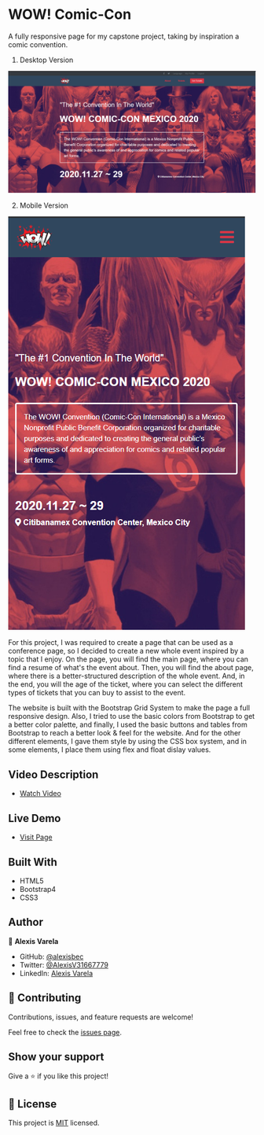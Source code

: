 # WOW! Comic-Con

A fully responsive page for my capstone project, taking by inspiration a comic convention.


1. Desktop Version

![screenshot](https://github.com/alexisbec/Capstone-HTML-CSS/blob/feature/assets/desktop-screenshot.png)

2. Mobile Version

![screenshot](https://github.com/alexisbec/Capstone-HTML-CSS/blob/feature/assets/mobile-screenshot.png)

For this project, I was required to create a page that can be used as a conference page, so I decided to create a new whole event inspired by a topic that I enjoy. On the page, you will find the main page, where you can find a resume of what's the event about. Then, you will find the about page, where there is a better-structured description of the whole event. And, in the end, you will the age of the ticket, where you can select the different types of tickets that you can buy to assist to the event.

The website is built with the Bootstrap Grid System to make the page a full responsive design. Also, I tried to use the basic colors from Bootstrap to get a better color palette, and finally, I used the basic buttons and tables from Bootstrap to reach a better look & feel for the website. And for the other different elements, I gave them style by using the CSS box system, and in some elements, I place them using flex and float dislay values.

## Video Description

- [Watch Video](https://www.loom.com/share/188133a153654075aa9c71442a8ff4f2)


## Live Demo 

- [Visit Page](https://raw.githack.com/alexisbec/Capstone-HTML-CSS/feature/main.html)

## Built With

- HTML5
- Bootstrap4
- CSS3

## Author

👤 **Alexis Varela**

- GitHub: [@alexisbec](https://github.com/alexisbec)
- Twitter: [@AlexisV31667779](https://twitter.com/AlexisV31667779)
- LinkedIn: [Alexis Varela](https://www.linkedin.com/in/alexis-varela-2584111b7/)


## 🤝 Contributing

Contributions, issues, and feature requests are welcome!

Feel free to check the [issues page](https://github.com/alexisbec/Capstone-HTML-CSS/issues/2).

## Show your support

Give a ⭐️ if you like this project!

## 📝 License

This project is [MIT](https://github.com/alexisbec/Capstone-HTML-CSS/blob/main/LICENSE) licensed.
